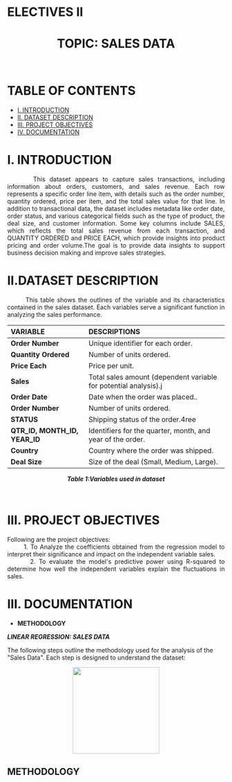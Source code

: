 # ELECTIVES II
<h1 align="center">TOPIC: SALES DATA</h1>
<br>

# TABLE OF CONTENTS
  * [I. INTRODUCTION](#i-introduction)
  * [II. DATASET DESCRIPTION](#ii-datasetdescription)
  * [III. PROJECT OBJECTIVES](#iii-projectobjectives)
  * [IV. DOCUMENTATION](#iv-documentation)
    
# I. INTRODUCTION
<p align="justify"> 
  &nbsp;&nbsp;&nbsp;&nbsp;&nbsp;&nbsp;This dataset appears to capture sales transactions, including information about orders, customers, and sales revenue. Each row represents a specific order line item, with details such as the order number, quantity ordered, price per item, and the total sales value for that line. In addition to transactional data, the dataset includes metadata like order date, order status, and various categorical fields such as the type of product, the deal size, and customer information. Some key columns include SALES, which reflects the total sales revenue from each transaction, and QUANTITY ORDERED and PRICE EACH, which provide insights into product pricing and order volume.The goal is to provide data insights to support business decision making and improve sales strategies. 
 <br>

# II.DATASET DESCRIPTION
<p align="justify"> 
 &nbsp;&nbsp;&nbsp;&nbsp;&nbsp;&nbsp;  This table shows the  outlines of the variable and its characteristics contained in the sales dataset. Each variables serve a significant function in analyzing the sales performance.
 
<div align="center">

 |  **VARIABLE** |  **DESCRIPTIONS** |
 |:-|:-|
 |   **Order Number**   |   Unique identifier for each order.  |
 |   **Quantity Ordered**   |   Number of units ordered. |
 |   **Price Each**   | Price per unit. |
 |   **Sales**   | Total sales amount (dependent variable for potential analysis).j |
 |   **Order Date**   | Date when the order was placed.. |
 |   **Order Number**   | Number of units ordered. |
 |   **STATUS**   | Shipping status of the order.4ree |
 |   **QTR_ID, MONTH_ID, YEAR_ID**   | Identifiers for the quarter, month, and year of the order. |
 |   **Country**   | Country where the order was shipped. |
 |   **Deal Size**   | Size of the deal (Small, Medium, Large). |
 
<p align="center"> 
 
***Table 1:Variables used in dataset***
</div>
<br>

# III. PROJECT OBJECTIVES
<p align="justify"> 
Following are the project objectives:
<br>
 &nbsp;&nbsp;&nbsp;&nbsp;&nbsp;&nbsp; 1. To Analyze the coefficients obtained from the regression model to interpret their significance and impact on the independent variable sales.
<br>
&nbsp;&nbsp;&nbsp;&nbsp;&nbsp;&nbsp;  2. To evaluate the model's predictive power using R-squared to determine how well the independent variables explain the fluctuations in sales.
<br>
 
# III. DOCUMENTATION
   + **METHODOLOGY**
<p align="center">
 
***LINEAR REGRESSION: SALES DATA***
</p>

The following steps outline the methodology used for the analysis of the "Sales Data". Each step is designed to understand the dataset:
<br>
 
<p align="center">
<img src= "https://github.com/user-attachments/assets/18737a04-f3a4-4fda-9f9c-daf5fac240d2" style="height: 200px;">
</p>
</div>

## METHODOLOGY
<p align="center">
 







